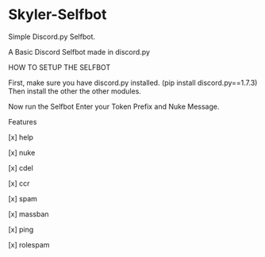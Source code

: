 # Skyler-Selfbot
Simple Discord.py Selfbot.

A Basic Discord Selfbot made in discord.py

HOW TO SETUP THE SELFBOT

First, make sure you have discord.py installed. (pip install discord.py==1.7.3) Then install the other the other modules.

Now run the Selfbot Enter your Token Prefix and Nuke Message.

Features

[x] help

[x] nuke

[x] cdel

[x] ccr

[x] spam

[x] massban

[x] ping

[x] rolespam


